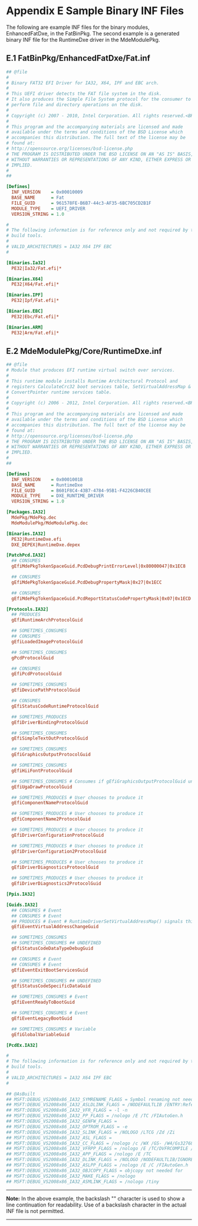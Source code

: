 <!--- @file
  Appendix F Sample Binary INF Files

  Copyright (c) 2007-2019, Intel Corporation. All rights reserved.<BR>

  Redistribution and use in source (original document form) and 'compiled'
  forms (converted to PDF, epub, HTML and other formats) with or without
  modification, are permitted provided that the following conditions are met:

  1) Redistributions of source code (original document form) must retain the
     above copyright notice, this list of conditions and the following
     disclaimer as the first lines of this file unmodified.

  2) Redistributions in compiled form (transformed to other DTDs, converted to
     PDF, epub, HTML and other formats) must reproduce the above copyright
     notice, this list of conditions and the following disclaimer in the
     documentation and/or other materials provided with the distribution.

  THIS DOCUMENTATION IS PROVIDED BY TIANOCORE PROJECT "AS IS" AND ANY EXPRESS OR
  IMPLIED WARRANTIES, INCLUDING, BUT NOT LIMITED TO, THE IMPLIED WARRANTIES OF
  MERCHANTABILITY AND FITNESS FOR A PARTICULAR PURPOSE ARE DISCLAIMED. IN NO
  EVENT SHALL TIANOCORE PROJECT  BE LIABLE FOR ANY DIRECT, INDIRECT, INCIDENTAL,
  SPECIAL, EXEMPLARY, OR CONSEQUENTIAL DAMAGES (INCLUDING, BUT NOT LIMITED TO,
  PROCUREMENT OF SUBSTITUTE GOODS OR SERVICES; LOSS OF USE, DATA, OR PROFITS;
  OR BUSINESS INTERRUPTION) HOWEVER CAUSED AND ON ANY THEORY OF LIABILITY,
  WHETHER IN CONTRACT, STRICT LIABILITY, OR TORT (INCLUDING NEGLIGENCE OR
  OTHERWISE) ARISING IN ANY WAY OUT OF THE USE OF THIS DOCUMENTATION, EVEN IF
  ADVISED OF THE POSSIBILITY OF SUCH DAMAGE.

-->

# Appendix E Sample Binary INF Files

The following are example INF files for the binary modules, EnhancedFatDxe, in
the FatBinPkg. The second example is a generated binary INF file for the
RuntimeDxe driver in the MdeModulePkg.

## E.1 FatBinPkg/EnhancedFatDxe/Fat.inf

```ini
## @file
#
# Binary FAT32 EFI Driver for IA32, X64, IPF and EBC arch.
#
# This UEFI driver detects the FAT file system in the disk.
# It also produces the Simple File System protocol for the consumer to
# perform file and directory operations on the disk.
#
# Copyright (c) 2007 - 2010, Intel Corporation. All rights reserved.<BR>
#
# This program and the accompanying materials are licensed and made
# available under the terms and conditions of the BSD License which
# accompanies this distribution. The full text of the license may be
# found at:
# http://opensource.org/licenses/bsd-license.php
# THE PROGRAM IS DISTRIBUTED UNDER THE BSD LICENSE ON AN "AS IS" BASIS,
# WITHOUT WARRANTIES OR REPRESENTATIONS OF ANY KIND, EITHER EXPRESS OR
# IMPLIED.
#
##

[Defines]
  INF_VERSION    = 0x00010009
  BASE_NAME      = Fat
  FILE_GUID      = 961578FE-B6B7-44c3-AF35-6BC705CD2B1F
  MODULE_TYPE    = UEFI_DRIVER
  VERSION_STRING = 1.0

#
# The following information is for reference only and not required by the
# build tools.
#
# VALID_ARCHITECTURES = IA32 X64 IPF EBC
#

[Binaries.Ia32]
  PE32|Ia32/Fat.efi|*

[Binaries.X64]
  PE32|X64/Fat.efi|*

[Binaries.IPF]
  PE32|Ipf/Fat.efi|*

[Binaries.EBC]
  PE32|Ebc/Fat.efi|*

[Binaries.ARM]
  PE32|Arm/Fat.efi|*
```

## E.2 MdeModulePkg/Core/RuntimeDxe.inf

```ini
## @file
# Module that produces EFI runtime virtual switch over services.
#
# This runtime module installs Runtime Architectural Protocol and
# registers CalculateCrc32 boot services table, SetVirtualAddressMap &
# ConvertPointer runtime services table.
#
# Copyright (c) 2006 - 2012, Intel Corporation. All rights reserved.<BR>
#
# This program and the accompanying materials are licensed and made
# available under the terms and conditions of the BSD License which
# accompanies this distribution. The full text of the license may be
# found at:
# http://opensource.org/licenses/bsd-license.php
# THE PROGRAM IS DISTRIBUTED UNDER THE BSD LICENSE ON AN "AS IS" BASIS,
# WITHOUT WARRANTIES OR REPRESENTATIONS OF ANY KIND, EITHER EXPRESS OR
# IMPLIED.
#
##

[Defines]
  INF_VERSION    = 0x0001001B
  BASE_NAME      = RuntimeDxe
  FILE_GUID      = B601F8C4-43B7-4784-95B1-F4226CB40CEE
  MODULE_TYPE    = DXE_RUNTIME_DRIVER
  VERSION_STRING = 1.0

[Packages.IA32]
  MdePkg/MdePkg.dec
  MdeModulePkg/MdeModulePkg.dec

[Binaries.IA32]
  PE32|RuntimeDxe.efi
  DXE_DEPEX|RuntimeDxe.depex

[PatchPcd.IA32]
  ## CONSUMES
  gEfiMdePkgTokenSpaceGuid.PcdDebugPrintErrorLevel|0x80000047|0x1EC8

  ## CONSUMES
  gEfiMdePkgTokenSpaceGuid.PcdDebugPropertyMask|0x27|0x1ECC

  ## CONSUMES
  gEfiMdePkgTokenSpaceGuid.PcdReportStatusCodePropertyMask|0x07|0x1ECD

[Protocols.IA32]
  ## PRODUCES
  gEfiRuntimeArchProtocolGuid

  ## SOMETIMES_CONSUMES
  ## CONSUMES
  gEfiLoadedImageProtocolGuid

  ## SOMETIMES_CONSUMES
  gPcdProtocolGuid

  ## CONSUMES
  gEfiPcdProtocolGuid

  ## SOMETIMES_CONSUMES
  gEfiDevicePathProtocolGuid

  ## CONSUMES
  gEfiStatusCodeRuntimeProtocolGuid

  ## SOMETIMES_PRODUCES
  gEfiDriverBindingProtocolGuid

  ## SOMETIMES_CONSUMES
  gEfiSimpleTextOutProtocolGuid

  ## SOMETIMES_CONSUMES
  gEfiGraphicsOutputProtocolGuid

  ## SOMETIMES_CONSUMES
  gEfiHiiFontProtocolGuid

  ## SOMETIMES_CONSUMES # Consumes if gEfiGraphicsOutputProtocolGuid uninstalled
  gEfiUgaDrawProtocolGuid

  ## SOMETIMES_PRODUCES # User chooses to produce it
  gEfiComponentNameProtocolGuid

  ## SOMETIMES_PRODUCES # User chooses to produce it
  gEfiComponentName2ProtocolGuid

  ## SOMETIMES_PRODUCES # User chooses to produce it
  gEfiDriverConfigurationProtocolGuid

  ## SOMETIMES_PRODUCES # User chooses to produce it
  gEfiDriverConfiguration2ProtocolGuid

  ## SOMETIMES_PRODUCES # User chooses to produce it
  gEfiDriverDiagnosticsProtocolGuid

  ## SOMETIMES_PRODUCES # User chooses to produce it
  gEfiDriverDiagnostics2ProtocolGuid

[Ppis.IA32]

[Guids.IA32]
  ## CONSUMES # Event
  ## CONSUMES # Event
  ## PRODUCES # Event # RuntimeDriverSetVirtualAddressMap() signals this event.
  gEfiEventVirtualAddressChangeGuid

  ## SOMETIMES_CONSUMES
  ## SOMETIMES_CONSUMES ## UNDEFINED
  gEfiStatusCodeDataTypeDebugGuid

  ## CONSUMES # Event
  ## CONSUMES # Event
  gEfiEventExitBootServicesGuid

  ## SOMETIMES_CONSUMES ## UNDEFINED
  gEfiStatusCodeSpecificDataGuid

  ## SOMETIMES_CONSUMES # Event
  gEfiEventReadyToBootGuid

  ## SOMETIMES_CONSUMES # Event
  gEfiEventLegacyBootGuid

  ## SOMETIMES_CONSUMES # Variable
  gEfiGlobalVariableGuid

[PcdEx.IA32]

#
# The following information is for reference only and not required by the
# build tools.
#
# VALID_ARCHITECTURES = IA32 X64 IPF EBC
#

## @AsBuilt
## MSFT:DEBUG_VS2008x86_IA32_SYMRENAME_FLAGS = Symbol renaming not needed for
## MSFT:DEBUG_VS2008x86_IA32_ASLDLINK_FLAGS = /NODEFAULTLIB /ENTRY:ReferenceAcpiTable /SUBSYSTEM:CONSOLE
## MSFT:DEBUG_VS2008x86_IA32_VFR_FLAGS = -l -n
## MSFT:DEBUG_VS2008x86_IA32_PP_FLAGS = /nologo /E /TC /FIAutoGen.h
## MSFT:DEBUG_VS2008x86_IA32_GENFW_FLAGS =
## MSFT:DEBUG_VS2008x86_IA32_OPTROM_FLAGS = -e
## MSFT:DEBUG_VS2008x86_IA32_SLINK_FLAGS = /NOLOGO /LTCG /Zd /Zi
## MSFT:DEBUG_VS2008x86_IA32_ASL_FLAGS =
## MSFT:DEBUG_VS2008x86_IA32_CC_FLAGS = /nologo /c /WX /GS- /W4/Gs32768 /D UNICODE /O1ib2 /GL /FIAutoGen.h /EHs-c- /GR- /GF /Gy /Zi /Gm
## MSFT:DEBUG_VS2008x86_IA32_VFRPP_FLAGS = /nologo /E /TC/DVFRCOMPILE /FI$(MODULE_NAME)StrDefs.h /TC /Dmain=ReferenceAcpiTable
## MSFT:DEBUG_VS2008x86_IA32_APP_FLAGS = /nologo /E /TC
## MSFT:DEBUG_VS2008x86_IA32_DLINK_FLAGS = /NOLOGO /NODEFAULTLIB/IGNORE:4001 /OPT:REF /OPT:ICF=10 /MAP /ALIGN:32/SECTION:.xdata,D /SECTION:.pdata,D /MACHINE:X86 /LTCG /DLL/ENTRY:$(IMAGE_ENTRY_POINT) /SUBSYSTEM:EFI_BOOT_SERVICE_DRIVER/SAFESEH:NO /BASE:0 /DRIVER /DEBUG/PDB:$(OUTPUT_PATH)$(BASE_NAME).pdb/PDBSTRIPPED:$(OUTPUT_PATH)$(BASE_NAME)_Stripped.pdb
## MSFT:DEBUG_VS2008x86_IA32_ASLPP_FLAGS = /nologo /E /C /FIAutoGen.h
## MSFT:DEBUG_VS2008x86_IA32_OBJCOPY_FLAGS = objcopy not needed for
## MSFT:DEBUG_VS2008x86_IA32_MAKE_FLAGS = /nologo
## MSFT:DEBUG_VS2008x86_IA32_ASMLINK_FLAGS = /nologo /tiny
```

**********
**Note:** In the above example, the backslash "\" character is used to show a
line continuation for readability. Use of a backslash character in the actual
INF file is not permitted.
**********
